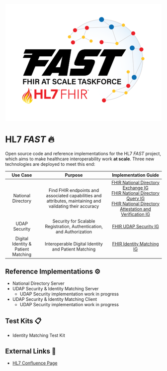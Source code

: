 ![HL7 FHIR At Scale Taskforce!](https://github.com/HL7-FAST/.github/blob/6908834ff93bfaf0ef16acac87bd77a4eac6b2ea/profile/fast_logo_2022.png)

# HL7 *FAST* 🔥

Open source code and reference implementations for the HL7 *FAST* project, which aims to make healthcare interoperability work **at scale**. Three new technologies are deployed to meet this end:

| Use Case | Purpose | Implementation Guide |
|:---:|:---:|:---:|
| National Directory | Find FHIR endpoints and associated capabilities and attributes, maintaining and validating their accuracy | [FHIR National Directory Exchange IG](https://build.fhir.org/ig/HL7/fhir-directory-exchange/)<br />[FHIR National Directory Query IG](https://build.fhir.org/ig/HL7/fhir-directory-query)<br />[FHIR National Directory Attestation and Verification IG](https://build.fhir.org/ig/HL7/fhir-directory-attestation) |
| UDAP Security | Security for Scalable Registration, Authentication, and Authorization | [FHIR UDAP Security IG](https://build.fhir.org/ig/HL7/fhir-udap-security-ig/) |
| Digital Identity & Patient Matching | Interoperable Digital Identity and Patient Matching | [FHIR Identity Matching IG](http://build.fhir.org/ig/HL7/fhir-identity-matching-ig/) |

## Reference Implementations ⚙️
 - National Directory Server
 - UDAP Security & Identity Matching Server
   + UDAP Security implementation work in progress
 - UDAP Security & Identity Matching Client
   + UDAP Security implementation work in progress

## Test Kits 📋
 - Identity Matching Test Kit
 
## External Links 🔗
 - [HL7 Confluence Page](https://confluence.hl7.org/display/FAST/FHIR+at+Scale+Taskforce+%28FAST%29+Home)
